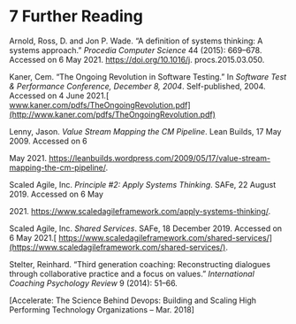 ﻿#	7 Further Reading

Arnold, Ross, D. and Jon P. Wade. “A definition of systems thinking: A systems approach.” *Procedia Computer Science* 44 (2015): 669–678. Accessed on 6 May 2021. https://doi.org/10.1016/j. procs.2015.03.050.

Kaner, Cem. “The Ongoing Revolution in Software Testing.” In *Software Test & Performance Conference, December 8, 2004*. Self-published, 2004. Accessed on 4 June 2021.[ www.kaner.com/pdfs/TheOngoingRevolution.pdf](http://www.kaner.com/pdfs/TheOngoingRevolution.pdf)

Lenny, Jason. *Value Stream Mapping the CM Pipeline*. Lean Builds, 17 May 2009. Accessed on 6

May 2021. <https://leanbuilds.wordpress.com/2009/05/17/value-stream-mapping-the-cm-pipeline/>.

Scaled Agile, Inc. *Principle #2: Apply Systems Thinking*. SAFe, 22 August 2019. Accessed on 6 May

2021\. <https://www.scaledagileframework.com/apply-systems-thinking/>.

Scaled Agile, Inc. *Shared Services*. SAFe, 18 December 2019. Accessed on 6 May 2021.[ https://www.scaledagileframework.com/shared-services/](https://www.scaledagileframework.com/shared-services/).

Stelter, Reinhard. “Third generation coaching: Reconstructing dialogues through collaborative practice and a focus on values.” *International Coaching Psychology Review* 9 (2014): 51–66.

[Accelerate: The Science Behind Devops: Building and Scaling High Performing Technology Organizations – Mar. 2018]
